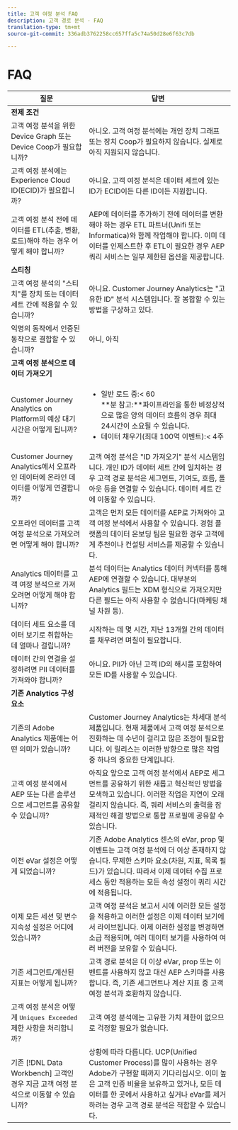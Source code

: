 ```yaml
---
title: 고객 여정 분석 FAQ
description: 고객 경로 분석 - FAQ
translation-type: tm+mt
source-git-commit: 336adb3762258cc657ffa5c74a50d28e6f63c7db

---
```



# FAQ

| 질문 | 답변 |
|---|---|
| **전제 조건** |  |
| 고객 여정 분석을 위한 Device Graph 또는 Device Coop가 필요합니까? | 아니오. 고객 여정 분석에는 개인 장치 그래프 또는 장치 Coop가 필요하지 않습니다. 실제로 아직 지원되지 않습니다. |
| 고객 여정 분석에는 Experience Cloud ID(ECID)가 필요합니까? | 아니요. 고객 여정 분석은 데이터 세트에 있는 ID가 ECID이든 다른 ID이든 지원합니다. |
| 고객 여정 분석 전에 데이터를 ETL(추출, 변환, 로드)해야 하는 경우 어떻게 해야 합니까? | AEP에 데이터를 추가하기 전에 데이터를 변환해야 하는 경우 ETL 파트너(Unifi 또는 Informatica)와 함께 작업해야 합니다. 이미 데이터를 인제스트한 후 ETL이 필요한 경우 AEP 쿼리 서비스는 일부 제한된 옵션을 제공합니다. |
| **스티칭** |  |
| 고객 여정 분석의 &quot;스티치&quot;를 장치 또는 데이터 세트 간에 적용할 수 있습니까? | 아니요. Customer Journey Analytics는 &quot;고유한 ID&quot; 분석 시스템입니다. 잘 봉합할 수 있는 방법을 구상하고 있다. |
| 익명의 동작에서 인증된 동작으로 결합할 수 있습니까? | 아니, 아직 |
| **고객 여정 분석으로 데이터 가져오기** |  |
| Customer Journey Analytics on Platform의 예상 대기 시간은 어떻게 됩니까? | <ul><li>일반 로드 중:&lt; 60<br>**분 참고:**파이프라인을 통한 비정상적으로 많은 양의 데이터 흐름의 경우 최대 24시간이 소요될 수 있습니다.</li><li>데이터 채우기(최대 100억 이벤트):&lt; 4주</li></ul> |
| Customer Journey Analytics에서 오프라인 데이터에 온라인 데이터를 어떻게 연결합니까? | 고객 여정 분석은 &quot;ID 가져오기&quot; 분석 시스템입니다. 개인 ID가 데이터 세트 간에 일치하는 경우 고객 경로 분석은 세그먼트, 기여도, 흐름, 폴아웃 등을 연결할 수 있습니다. 데이터 세트 간에 이동할 수 있습니다. |
| 오프라인 데이터를 고객 여정 분석으로 가져오려면 어떻게 해야 합니까? | 고객은 먼저 모든 데이터를 AEP로 가져와야 고객 여정 분석에서 사용할 수 있습니다. 경험 플랫폼의 데이터 온보딩 팀은 필요한 경우 고객에게 추천이나 컨설팅 서비스를 제공할 수 있습니다. |
| Analytics 데이터를 고객 여정 분석으로 가져오려면 어떻게 해야 합니까? | 분석 데이터는 Analytics 데이터 커넥터를 통해 AEP에 연결할 수 있습니다. 대부분의 Analytics 필드는 XDM 형식으로 가져오지만 다른 필드는 아직 사용할 수 없습니다(마케팅 채널 차원 등). |
| 데이터 세트 요소를 데이터 보기로 취합하는 데 얼마나 걸립니까? | 시작하는 데 몇 시간, 지난 13개월 간의 데이터를 채우려면 며칠이 필요합니다. |
| 데이터 간의 연결을 설정하려면 PII 데이터를 가져와야 합니까? | 아니요. PII가 아닌 고객 ID의 해시를 포함하여 모든 ID를 사용할 수 있습니다. |
| **기존 Analytics 구성 요소** |  |
| 기존의 Adobe Analytics 제품에는 어떤 의미가 있습니까? | Customer Journey Analytics는 차세대 분석 제품입니다. 현재 제품에서 고객 여정 분석으로 진화하는 데 수년이 걸리고 많은 조정이 필요합니다. 이 릴리스는 이러한 방향으로 많은 작업 중 하나의 중요한 단계입니다. |
| 고객 여정 분석에서 AEP 또는 다른 솔루션으로 세그먼트를 공유할 수 있습니까? | 아직요 앞으로 고객 여정 분석에서 AEP로 세그먼트를 공유하기 위한 새롭고 혁신적인 방법을 모색하고 있습니다. 이러한 작업은 지연이 오래 걸리지 않습니다. 즉, 쿼리 서비스의 출력을 잠재적인 해결 방법으로 통합 프로필에 공유할 수 있습니다. |
| 이전 eVar 설정은 어떻게 되었습니까? | 기존 Adobe Analytics 센스의 eVar, prop 및 이벤트는 고객 여정 분석에 더 이상 존재하지 않습니다. 무제한 스키마 요소(차원, 지표, 목록 필드)가 있습니다. 따라서 이제 데이터 수집 프로세스 동안 적용하는 모든 속성 설정이 쿼리 시간에 적용됩니다. |
| 이제 모든 세션 및 변수 지속성 설정은 어디에 있습니까? | 고객 여정 분석은 보고서 시에 이러한 모든 설정을 적용하고 이러한 설정은 이제 데이터 보기에서 라이브됩니다. 이제 이러한 설정을 변경하면 소급 적용되며, 여러 데이터 보기를 사용하여 여러 버전을 보유할 수 있습니다. |
| 기존 세그먼트/계산된 지표는 어떻게 됩니까? | 고객 경로 분석은 더 이상 eVar, prop 또는 이벤트를 사용하지 않고 대신 AEP 스키마를 사용합니다. 즉, 기존 세그먼트나 계산 지표 중 고객 여정 분석과 호환하지 않습니다. |
| 고객 여정 분석은 어떻게 `Uniques Exceeded` 제한 사항을 처리합니까? | 고객 여정 분석에는 고유한 가치 제한이 없으므로 걱정할 필요가 없습니다. |
| 기존 [!DNL Data Workbench] 고객인 경우 지금 고객 여정 분석으로 이동할 수 있습니까? | 상황에 따라 다릅니다. UCP(Unified Customer Process)를 많이 사용하는 경우 Adobe가 구현할 때까지 기다리십시오. 이미 높은 고객 인증 비율을 보유하고 있거나, 모든 데이터를 한 곳에서 사용하고 싶거나 eVar를 제거하려는 경우 고객 경로 분석은 적합할 수 있습니다. |

